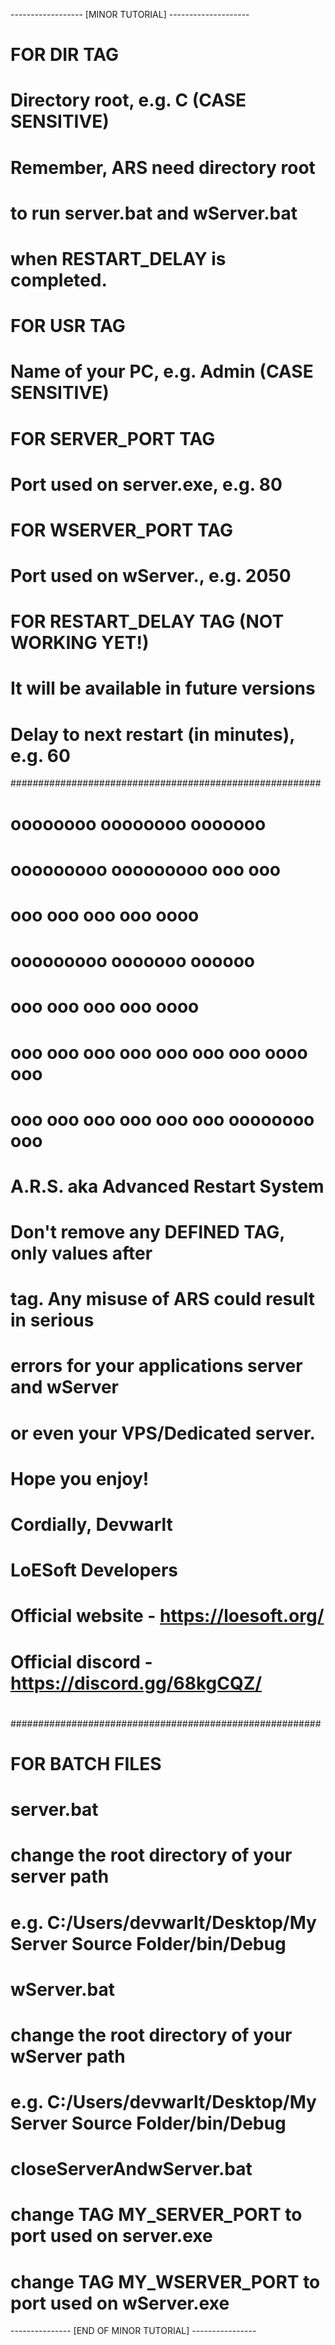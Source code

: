﻿------------------ [MINOR TUTORIAL] --------------------

# FOR DIR TAG
# Directory root, e.g. C (CASE SENSITIVE)
# Remember, ARS need directory root
# to run server.bat and wServer.bat
# when RESTART_DELAY is completed.

# FOR USR TAG
# Name of your PC, e.g. Admin (CASE SENSITIVE)

# FOR SERVER_PORT TAG
# Port used on server.exe, e.g. 80

# FOR WSERVER_PORT TAG
# Port used on wServer., e.g. 2050

# FOR RESTART_DELAY TAG (NOT WORKING YET!)
# It will be available in future versions
# Delay to next restart (in minutes), e.g. 60

########################################################
#                                                      #
#    oooooooo        oooooooo         ooooooo          #
#    ooooooooo       ooooooooo       ooo   ooo         #
#    ooo   ooo       ooo   ooo       oooo              #
#    ooooooooo       ooooooo           oooooo          #
#    ooo   ooo       ooo  ooo             oooo         #
#    ooo   ooo  ooo  ooo  ooo   ooo  ooo  oooo  ooo    #
#    ooo   ooo  ooo  ooo   ooo  ooo  oooooooo   ooo    #
#                                                      #
#    A.R.S. aka Advanced Restart System                #
#                                                      #
#    Don't remove any DEFINED TAG, only values after   #
#    tag. Any misuse of ARS could result in serious    #
#    errors for your applications server and wServer   #
#    or even your VPS/Dedicated server.                #
#                                                      #
#    Hope you enjoy!                                   #
#                                                      #
#    Cordially, Devwarlt                               #
#    LoESoft Developers                                #
#                                                      #
#    Official website - https://loesoft.org/           #
#    Official discord - https://discord.gg/68kgCQZ/    #
#                                                      #
########################################################

# FOR BATCH FILES
# server.bat
# change the root directory of your server path
# e.g. C:/Users/devwarlt/Desktop/My Server Source Folder/bin/Debug

# wServer.bat
# change the root directory of your wServer path
# e.g. C:/Users/devwarlt/Desktop/My Server Source Folder/bin/Debug

# closeServerAndwServer.bat
# change TAG MY_SERVER_PORT to port used on server.exe
# change TAG MY_WSERVER_PORT to port used on wServer.exe

--------------- [END OF MINOR TUTORIAL] ----------------